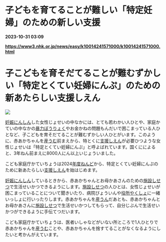# 子どもを育てることが難しい「特定妊婦」のための新しい支援

**2023-10-31 03:09**

**https://www3.nhk.or.jp/news/easy/k10014241571000/k10014241571000.html**

子こどもを育そだてることが難むずかしい「特定とくてい妊婦にんぷ」のための新あたらしい支援しえん
===============================================

![](https://www3.nhk.or.jp/news/html/20231030/K10014241571_2310300523_1030054750_01_03.jpg)  

[妊娠にんしん](javascript:void(0))した女性じょせいの中なかには、とても若わかい人ひとや、家庭かていの中なかの[暴力ぼうりょく](javascript:void(0))やお金かねの問題もんだいで困こまっている人ひとなど、子こどもを育そだてることが難むずかしい人ひとがいます。このように、赤あかちゃんを[産うむ](javascript:void(0))前まえから、特とくに[支援しえん](javascript:void(0))が必要ひつような女性じょせいは「特定とくてい妊婦にんぷ」と呼よばれています。国くにによると、3年ねん前まえに8000人にん以上いじょういました。

こども家庭庁かていちょうは2024[年度ねんど](javascript:void(0))から、特定とくてい妊婦にんぷのために新あたらしい[支援しえん](javascript:void(0))を始はじめます。

[妊娠にんしん](javascript:void(0))しているときから、赤あかちゃんとお母かあさんのための[施設しせつ](javascript:void(0))で生活せいかつできるようにします。[施設しせつ](javascript:void(0))の人ひとは、女性じょせいが困こまっていることについて聞きいたり、病院びょういんや[役所やくしょ](javascript:void(0))に一緒いっしょに行いったりします。赤あかちゃんを[産うん](javascript:void(0))だあとも、赤あかちゃんとお母かあさんに[施設しせつ](javascript:void(0))で生活せいかつしてもらって、自分じぶんで生活せいかつができるように手伝てつだいます。

こども家庭庁かていちょうは、医者いしゃなどがいない所ところで1人ひとりで赤あかちゃんを[産うむ](javascript:void(0))ことや、赤あかちゃんを捨すてることがなくなるようにしたいと考かんがえています。